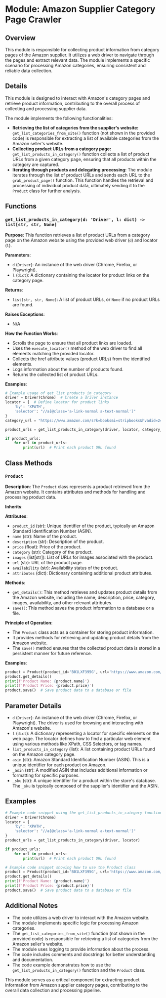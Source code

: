 # Module: Amazon Supplier Category Page Crawler

## Overview

This module is responsible for collecting product information from category pages of the Amazon supplier. It utilizes a web driver to navigate through the pages and extract relevant data. The module implements a specific scenario for processing Amazon categories, ensuring consistent and reliable data collection.

## Details

This module is designed to interact with Amazon's category pages and retrieve product information, contributing to the overall process of collecting and processing supplier data. 

The module implements the following functionalities:

- **Retrieving the list of categories from the supplier's website:**  `get_list_categories_from_site()` function (not shown in the provided code) is responsible for extracting a list of available categories from the Amazon seller's website.
- **Collecting product URLs from a category page:** `get_list_products_in_category()` function collects a list of product URLs from a given category page, ensuring that all products within the category are captured.
- **Iterating through products and delegating processing:** The module iterates through the list of product URLs and sends each URL to the `grab_product_page()` function. This function handles the retrieval and processing of individual product data, ultimately sending it to the `Product` class for further analysis.

## Functions

### `get_list_products_in_category(d: 'Driver', l: dict) -> list[str, str, None]`

**Purpose**: This function retrieves a list of product URLs from a category page on the Amazon website using the provided web driver (`d`) and locator (`l`).

**Parameters**:

- `d` (`Driver`): An instance of the web driver (Chrome, Firefox, or Playwright).
- `l` (`dict`): A dictionary containing the locator for product links on the category page.

**Returns**:

- `list[str, str, None]`: A list of product URLs, or `None` if no product URLs are found.

**Raises Exceptions**:

- N/A

**How the Function Works**:

- Scrolls the page to ensure that all product links are loaded.
- Uses the `execute_locator()` method of the web driver to find all elements matching the provided locator.
- Collects the href attribute values (product URLs) from the identified elements.
- Logs information about the number of products found.
- Returns the collected list of product URLs.

**Examples**:

```python
# Example usage of get_list_products_in_category
driver = Driver(Chrome)  # Create a driver instance
locator = {  # Define locator for product links
    'by': 'XPATH', 
    'selector': "//a[@class='a-link-normal a-text-normal']" 
}
category_url = "https://www.amazon.com/s?k=books&i=stripbooks&hvadid=241900109007&hvdev=c&hvlocphy=9003703&hvnetw=g&hvqmt=e&hvrand=13497670745158468853&hvtargid=kwd-2249426090&hydadcr=8482_10383262&tag=googhydr-20&ref=pd_sl_6wzk659dtw_e" 

product_urls = get_list_products_in_category(driver, locator, category_url)

if product_urls:
    for url in product_urls:
        print(url)  # Print each product URL found
```

## Class Methods

### `Product`

**Description**: The `Product` class represents a product retrieved from the Amazon website. It contains attributes and methods for handling and processing product data.

**Inherits**: 

**Attributes**:

- `product_id` (str): Unique identifier of the product, typically an Amazon Standard Identification Number (ASIN).
- `name` (str): Name of the product.
- `description` (str): Description of the product.
- `price` (float): Price of the product.
- `category` (str): Category of the product.
- `images` (list[str]): List of URLs for images associated with the product.
- `url` (str): URL of the product page.
- `availability` (str): Availability status of the product.
- `attributes` (dict): Dictionary containing additional product attributes.

**Methods**:

- `get_details()`: This method retrieves and updates product details from the Amazon website, including the name, description, price, category, images, availability, and other relevant attributes.
- `save()`: This method saves the product information to a database or a file.

**Principle of Operation**:

- The `Product` class acts as a container for storing product information.
- It provides methods for retrieving and updating product details from the Amazon website.
- The `save()` method ensures that the collected product data is stored in a persistent manner for future reference.

**Examples**:

```python
product = Product(product_id='B01LXF395G', url='https://www.amazon.com/dp/B01LXF395G')
product.get_details()
print(f'Product Name: {product.name}')
print(f'Product Price: {product.price}')
product.save()  # Save product data to a database or file
```

## Parameter Details

- `d` (`Driver`): An instance of the web driver (Chrome, Firefox, or Playwright). The driver is used for browsing and interacting with Amazon's website.
- `l` (`dict`): A dictionary representing a locator for specific elements on the web page. The locator defines how to find a particular web element using various methods like XPath, CSS Selectors, or tag names. 
- `list_products_in_category` (list): A list containing product URLs found on the Amazon category page.
- `asin` (str): Amazon Standard Identification Number (ASIN). This is a unique identifier for each product on Amazon.
- `_asin` (str): A modified ASIN that includes additional information or formatting for specific purposes.
- `_sku` (str): A unique identifier for a product within the store's database. The `_sku` is typically composed of the supplier's identifier and the ASIN.

## Examples

```python
# Example code snippet using the get_list_products_in_category function
driver = Driver(Chrome)
locator = {
    'by': 'XPATH',
    'selector': "//a[@class='a-link-normal a-text-normal']" 
}
product_urls = get_list_products_in_category(driver, locator)

if product_urls:
    for url in product_urls:
        print(url)  # Print each product URL found

# Example code snippet showing how to use the Product class
product = Product(product_id='B01LXF395G', url='https://www.amazon.com/dp/B01LXF395G')
product.get_details()
print(f'Product Name: {product.name}')
print(f'Product Price: {product.price}')
product.save()  # Save product data to a database or file
```

## Additional Notes

- The code utilizes a web driver to interact with the Amazon website.
- The module implements specific logic for processing Amazon categories.
- The `get_list_categories_from_site()` function (not shown in the provided code) is responsible for retrieving a list of categories from the Amazon seller's website.
- The module uses logging to provide information about the process.
- The code includes comments and docstrings for better understanding and documentation.
- The code example demonstrates how to use the `get_list_products_in_category()` function and the `Product` class.

This module serves as a critical component for extracting product information from Amazon supplier category pages, contributing to the overall data collection and processing pipeline.